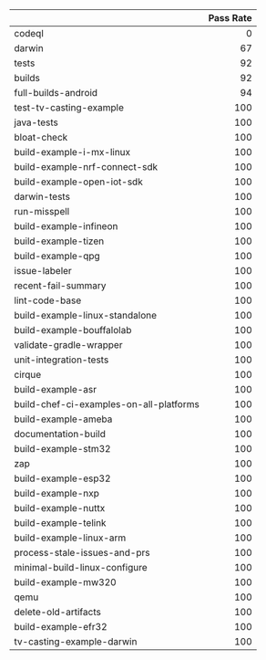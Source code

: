 |                                         |   Pass Rate |
|:----------------------------------------|------------:|
| codeql                                  |           0 |
| darwin                                  |          67 |
| tests                                   |          92 |
| builds                                  |          92 |
| full-builds-android                     |          94 |
| test-tv-casting-example                 |         100 |
| java-tests                              |         100 |
| bloat-check                             |         100 |
| build-example-i-mx-linux                |         100 |
| build-example-nrf-connect-sdk           |         100 |
| build-example-open-iot-sdk              |         100 |
| darwin-tests                            |         100 |
| run-misspell                            |         100 |
| build-example-infineon                  |         100 |
| build-example-tizen                     |         100 |
| build-example-qpg                       |         100 |
| issue-labeler                           |         100 |
| recent-fail-summary                     |         100 |
| lint-code-base                          |         100 |
| build-example-linux-standalone          |         100 |
| build-example-bouffalolab               |         100 |
| validate-gradle-wrapper                 |         100 |
| unit-integration-tests                  |         100 |
| cirque                                  |         100 |
| build-example-asr                       |         100 |
| build-chef-ci-examples-on-all-platforms |         100 |
| build-example-ameba                     |         100 |
| documentation-build                     |         100 |
| build-example-stm32                     |         100 |
| zap                                     |         100 |
| build-example-esp32                     |         100 |
| build-example-nxp                       |         100 |
| build-example-nuttx                     |         100 |
| build-example-telink                    |         100 |
| build-example-linux-arm                 |         100 |
| process-stale-issues-and-prs            |         100 |
| minimal-build-linux-configure           |         100 |
| build-example-mw320                     |         100 |
| qemu                                    |         100 |
| delete-old-artifacts                    |         100 |
| build-example-efr32                     |         100 |
| tv-casting-example-darwin               |         100 |